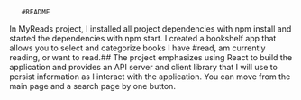        #README
In MyReads project,  I installed all project dependencies with npm install and started the dependencies with npm start.
I created a bookshelf app that allows you to select and categorize books I have #read, am currently reading, or want to read.## The project emphasizes using React to build the application and provides an API server and client library that I will use to persist information as I interact with the application. You can move from the main page and a search page by one button. 
